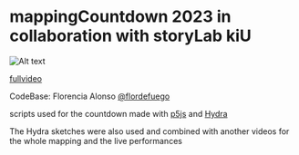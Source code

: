 # mappingCountdown 2023 in collaboration with storyLab kiU

![Alt text](https://github.com/Koproduktionslabor/mappinngCountdown23/blob/main/New%20Project.png?raw=true)

[fullvideo](https://www.youtube.com/watch?v=KHVezPS6yls&ab_channel=storyLabkiUderFachhochschuleDortmund)

CodeBase: Florencia Alonso [@flordefuego](https://github.com/flordefuego)

scripts used for the countdown made with [p5js](https://p5js.org/) and [Hydra](https://github.com/hydra-synth/hydra)

The Hydra sketches were also used and combined with another videos for the whole mapping and the live performances

